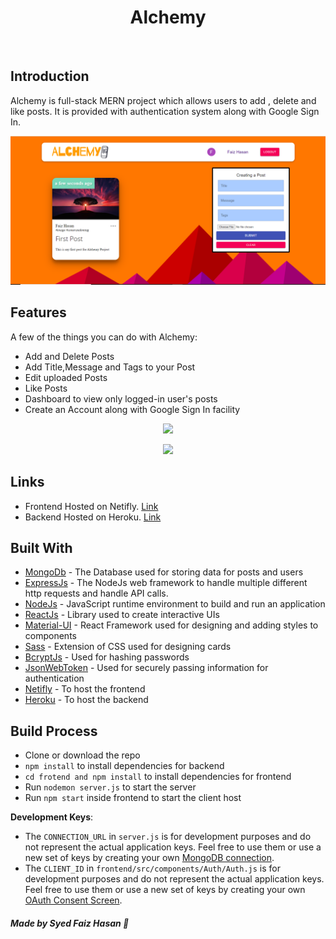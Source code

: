 <h1 align="center"> Alchemy </h1> <br>

## Introduction
Alchemy is full-stack MERN project which allows users to add , delete and like posts. It is provided with authentication system along with Google Sign In.

<p align="center">
  <img src = "https://github.com/faiz-hasan11/Alchemy/blob/main/screenshot/home.png">
</p>

## Features

A few of the things you can do with Alchemy:

* Add and Delete Posts
* Add Title,Message and Tags to your Post
* Edit uploaded Posts
* Like Posts
* Dashboard to view only logged-in user's posts
* Create an Account along with Google Sign In facility

<p align="center">
  <img src = "http://i.imgur.com/IkSnFRL.png" width=700>
</p>

<p align="center">
  <img src = "http://i.imgur.com/0iorG20.png" width=700>
</p>

## Links

- Frontend Hosted on Netifly. [Link](https://alchemy-project.netlify.app/)
- Backend Hosted on Heroku. [Link](https://alchemy-project.herokuapp.com/)

## Built With
* [MongoDb](https://www.mongodb.com/) - The Database used for storing data for posts and users
* [ExpressJs](https://expressjs.com/) - The NodeJs web framework to handle multiple different http requests and handle API calls.
* [NodeJs](https://nodejs.org/en/) - JavaScript runtime environment to build and run an application
* [ReactJs](https://reactjs.org/) - Library used to create interactive UIs
* [Material-UI](https://material-ui.com/) - React Framework used for designing and adding styles to components
* [Sass](https://sass-lang.com/) - Extension of CSS used for designing cards
* [BcryptJs](https://www.npmjs.com/package/bcryptjs) - Used for hashing passwords
* [JsonWebToken](https://www.npmjs.com/package/jsonwebtoken) - Used for securely passing information for authentication
* [Netifly](https://www.netlify.com/) - To host the frontend
* [Heroku](https://www.heroku.com/) - To host the backend

## Build Process

- Clone or download the repo
- `npm install` to install dependencies for backend
- `cd frotend and npm install` to install dependencies for frontend
- Run `nodemon server.js` to start the server
- Run `npm start` inside frontend to start the client host 

**Development Keys**: 
- The `CONNECTION_URL` in `server.js` is for development purposes and do not represent the actual application keys. Feel free to use them or use a new set of keys by creating your own [MongoDB connection](https://www.mongodb.com/).
- The `CLIENT_ID` in `frontend/src/components/Auth/Auth.js` is for development purposes and do not represent the actual application keys. Feel free to use them or use a new set of keys by creating your own [OAuth Consent Screen](https://console.developers.google.com/).

##### Made by Syed Faiz Hasan :wave:
